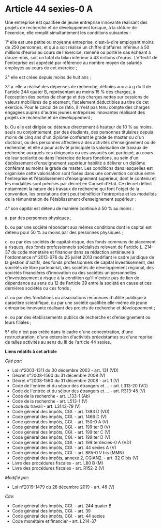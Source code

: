 # Article 44 sexies-0 A

Une entreprise est qualifiée de jeune entreprise innovante réalisant des projets de recherche et de développement lorsque, à
la clôture de l'exercice, elle remplit simultanément les conditions suivantes :

1° elle est une petite ou moyenne entreprise, c'est-à-dire employant moins de 250 personnes, et qui a soit réalisé un chiffre
d'affaires inférieur à 50 millions d'euros au cours de l'exercice, ramené ou porté le cas échéant à douze mois, soit un total
du bilan inférieur à 43 millions d'euros. L'effectif de l'entreprise est apprécié par référence au nombre moyen de salariés
employés au cours de cet exercice ;

2° elle est créée depuis moins de huit ans ;

3° a. elle a réalisé des dépenses de recherche, définies aux a à g du II de l'article 244 quater B, représentant au moins 15
% des charges, à l'exception des pertes de change et des charges nettes sur cessions de valeurs mobilières de placement,
fiscalement déductibles au titre de cet exercice. Pour le calcul de ce ratio, il n'est pas tenu compte des charges engagées
auprès d'autres jeunes entreprises innovantes réalisant des projets de recherche et de développement ;

b. Ou elle est dirigée ou détenue directement à hauteur de 10 % au moins, seuls ou conjointement, par des étudiants, des
personnes titulaires depuis moins de cinq ans d'un diplôme conférant le grade de master ou d'un doctorat, ou des personnes
affectées à des activités d'enseignement ou de recherche, et elle a pour activité principale la valorisation de travaux de
recherche auxquels ces dirigeants ou ces associés ont participé, au cours de leur scolarité ou dans l'exercice de leurs
fonctions, au sein d'un établissement d'enseignement supérieur habilité à délivrer un diplôme conférant au moins le grade de
master. Les conditions dans lesquelles est organisée cette valorisation sont fixées dans une convention conclue entre
l'entreprise et l'établissement d'enseignement supérieur, dont le contenu et les modalités sont précisés par décret en
Conseil d'Etat. Ce décret définit notamment la nature des travaux de recherche qui font l'objet de la convention, les
prestations dont peut bénéficier l'entreprise et les modalités de la rémunération de l'établissement d'enseignement
supérieur ;

4° son capital est détenu de manière continue à 50 % au moins :

a. par des personnes physiques ;

b. ou par une société répondant aux mêmes conditions dont le capital est détenu pour 50 % au moins par des personnes
physiques ;

c. ou par des sociétés de capital-risque, des fonds communs de placement à risques, des fonds professionnels spécialisés
relevant de l'article L. 214-37 du code monétaire et financier dans sa rédaction antérieure à l'ordonnance n° 2013-676 du 25
juillet 2013 modifiant le cadre juridique de la gestion d'actifs, des fonds professionnels de capital investissement, des
sociétés de libre partenariat, des sociétés de développement régional, des sociétés financières d'innovation ou des sociétés
unipersonnelles d'investissement à risque à la condition qu'il n'existe pas de lien de dépendance au sens du 12 de l'article
39 entre la société en cause et ces dernières sociétés ou ces fonds ;

d. ou par des fondations ou associations reconnues d'utilité publique à caractère scientifique, ou par une société qualifiée
elle-même de jeune entreprise innovante réalisant des projets de recherche et développement ;

e. ou par des établissements publics de recherche et d'enseignement ou leurs filiales ;

5° elle n'est pas créée dans le cadre d'une concentration, d'une restructuration, d'une extension d'activités préexistantes
ou d'une reprise de telles activités au sens du III de l'article 44 sexies.

**Liens relatifs à cet article**

_Cité par_:

  - Loi n°2003-1311 du 30 décembre 2003 - art. 131 (VD)
  - Décret n°2008-1560 du 31 décembre 2008 (V)
  - Décret n°2008-1560 du 31 décembre 2008 - art. 1 (V)
  - Code de l'entrée et du séjour des étrangers et ... - art. L313-20 (VD)
  - Code de l'entrée et du séjour des étrangers et ... - art. R313-45 (V)
  - Code de la recherche - art. L133-1 (Ab)
  - Code de la recherche - art. L513-1 (V)
  - Code du travail - art. L3142-79 (V)
  - Code général des impôts, CGI. - art. 1383 D (VD)
  - Code général des impôts, CGI. - art. 1466 D (V)
  - Code général des impôts, CGI. - art. 150-0 A (V)
  - Code général des impôts, CGI. - art. 199 ter B (V)
  - Code général des impôts, CGI. - art. 199 ter C (V)
  - Code général des impôts, CGI. - art. 199 ter D (V)
  - Code général des impôts, CGI. - art. 199 terdecies-0 A (VD)
  - Code général des impôts, CGI. - art. 44 sexies A (V)
  - Code général des impôts, CGI. - art. 885-0 V bis (MMN)
  - Code général des impôts, annexe 2, CGIAN2. - art. 32 C bis (V)
  - Livre des procédures fiscales - art. L80 B (M)
  - Livre des procédures fiscales - art. R152-2 (V)

_Modifié par_:

  - Loi n°2019-1479 du 28 décembre 2019 - art. 46 (V)

_Cite_:

  - Code général des impôts, CGI. - art. 244 quater B
  - Code général des impôts, CGI. - art. 39
  - Code général des impôts, CGI. - art. 44 sexies
  - Code monétaire et financier - art. L214-37
